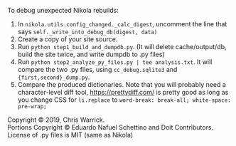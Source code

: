 To debug unexpected Nikola rebuilds:

1. In `nikola.utils.config_changed._calc_digest`, uncomment the line that says `self._write_into_debug_db(digest, data)`
2. Create a copy of your site source.
3. Run `python step1_build_and_dumpdb.py`. (It will delete cache/output/db, build the site twice, and write dumpdb to .py files)
4. Run `python step2_analyze_py_files.py | tee analysis.txt`. It will compare the two .py files, using `cc_debug.sqlite3` and `{first,second}_dump.py`.
5. Compare the produced dictionaries. Note that you will probably need a character-level diff tool, <https://prettydiff.com/> is pretty good as long as you change CSS for `li.replace` to `word-break: break-all; white-space: pre-wrap;`

Copyright © 2019, Chris Warrick.  
Portions Copyright © Eduardo Nafuel Schettino and Doit Contributors.  
License of .py files is MIT (same as Nikola)
